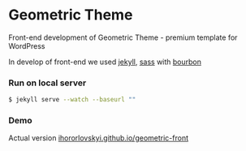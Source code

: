 # Geometric Theme

Front-end development of Geometric Theme - premium template for WordPress

In develop of front-end we used [jekyll](http://jekyllrb.com), [sass](http://sass-lang.com) with [bourbon](http://bourbon.io)

### Run on local server

```sh
$ jekyll serve --watch --baseurl ""
```

### Demo

Actual version [ihororlovskyi.github.io/geometric-front](http://ihororlovskyi.github.io/geometric-front)
